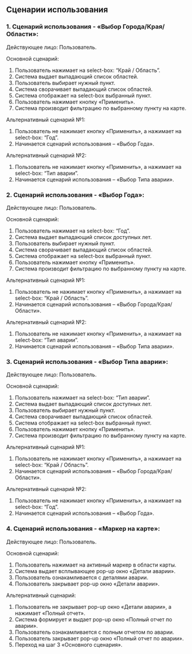 ## Сценарии использования

### 1.	Сценарий использования - «Выбор Города/Края/Области»:
Действующее лицо: Пользователь.

Основной сценарий:
1)	Пользователь нажимает на select-box: “Край / Область”.
2)	Система выдает выпадающий список областей.
3)	Пользователь выбирает нужный пункт.
4)	Система сворачивает выпадающий список областей.
5)	Система отображает на select-box выбранный пункт.
6)	Пользователь нажимает кнопку «Применить».
7)	Система производит фильтрацию по выбранному пункту на карте.

Альтернативный сценарий №1:
1)	Пользователь не нажимает кнопку «Применить», а нажимает на select-box: “Год”.
2)	Начинается сценарий использования – «Выбор Года».

Альтернативный сценарий №2:
1)	Пользователь не нажимает кнопку «Применить», а нажимает на select-box: “Тип аварии”.
2)	Начинается сценарий использования – «Выбор Типа аварии».

### 2.	Сценарий использования - «Выбор Года»:
Действующее лицо: Пользователь.

Основной сценарий:
1)	Пользователь нажимает на select-box: “Год”.
2)	Система выдает выпадающий список доступных лет.
3)	Пользователь выбирает нужный пункт.
4)	Система сворачивает выпадающий список областей.
5)	Система отображает на select-box выбранный пункт.
6)	Пользователь нажимает кнопку «Применить».
7)	Система производит фильтрацию по выбранному пункту на карте.

Альтернативный сценарий №1:
1)	Пользователь не нажимает кнопку «Применить», а нажимает на select-box: “Край / Область”.
2)	Начинается сценарий использования – «Выбор Города/Края/Области».

Альтернативный сценарий №2:
1)	Пользователь не нажимает кнопку «Применить», а нажимает на select-box: “Тип аварии”.
2)	Начинается сценарий использования – «Выбор Типа аварии».

### 3.	Сценарий использования - «Выбор Типа аварии»:
Действующее лицо: Пользователь.

Основной сценарий:
1)	Пользователь нажимает на select-box: “Тип аварии”.
2)	Система выдает выпадающий список доступных лет.
3)	Пользователь выбирает нужный пункт.
4)	Система сворачивает выпадающий список областей.
5)	Система отображает на select-box выбранный пункт.
6)	Пользователь нажимает кнопку «Применить».
7)	Система производит фильтрацию по выбранному пункту на карте.

Альтернативный сценарий №1:
1)	Пользователь не нажимает кнопку «Применить», а нажимает на select-box: “Край / Область”.
2)	Начинается сценарий использования – «Выбор Города/Края/Области».

Альтернативный сценарий №2:
1)	Пользователь не нажимает кнопку «Применить», а нажимает на select-box: “Год”.
2)	Начинается сценарий использования – «Выбор Года».

### 4.	Сценарий использования - «Маркер на карте»:
Действующее лицо: Пользователь.

Основной сценарий:
1)	Пользователь нажимает на активный маркер в области карты.
2)	Система выдает всплывающее pop-up окно «Детали аварии».
3)	Пользователь ознакамливается с деталями аварии.
4)	Пользователь закрывает pop-up окно «Детали аварии».

Альтернативный сценарий:
1)	Пользователь не закрывает pop-up окно «Детали аварии», а нажимает «Полный отчет».
2)	Система формирует и выдает pop-up окно «Полный отчет по аварии».
3)	Пользователь ознакамливается с полным отчетом по аварии.
4)	Пользователь закрывает pop-up окно «Полный отчет по аварии».
5)	Переход на шаг 3 «Основного сценария».
